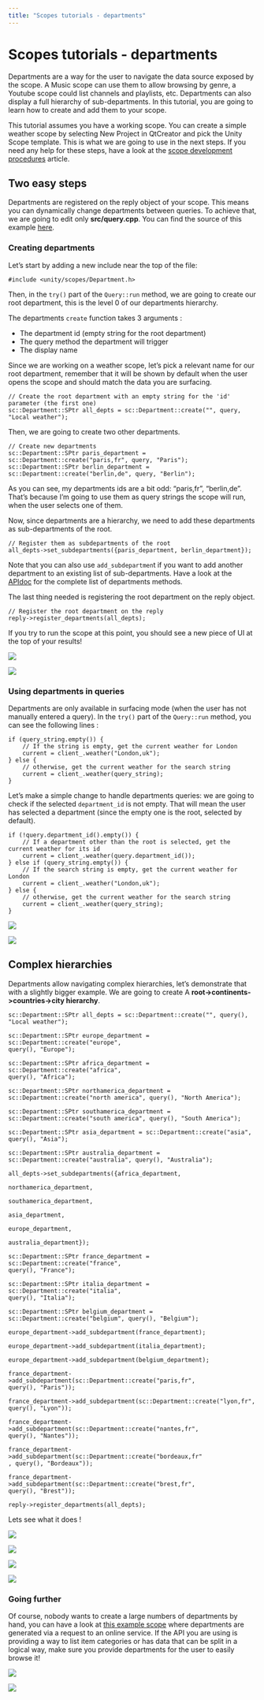 ```yaml
---
title: "Scopes tutorials - departments"
---
```


# Scopes tutorials - departments

Departments are a way for the user to navigate the data source exposed by the
scope. A Music scope can use them to allow browsing by genre, a Youtube scope
could list channels and playlists, etc. Departments can also display a full
hierarchy of sub-departments. In this tutorial, you are going to learn how to
create and add them to your scope.

This tutorial assumes you have a working scope. You can create a simple
weather scope by selecting New Project in QtCreator and pick the Unity Scope
template. This is what we are going to use in the next steps. If you need any
help for these steps, have a look at the [scope development procedures](scope-development-procedures.html) article.

## Two easy steps

Departments are registered on the reply object of your scope. This means you
can dynamically change departments between queries. To achieve that, we are
going to edit only **src/query.cpp**. You can find the source of this example
[here](http://bazaar.launchpad.net/~davidc3/ubuntu-sdk-tutorials/scope-tutorial-departments-may2015/view/head:/src/query.cpp).

### Creating departments

Let’s start by adding a new include near the top of the file:

```
#include <unity/scopes/Department.h>
```

Then, in the `try()` part of the `Query::run` method, we are going to create
our root department, this is the level 0 of our departments hierarchy.

The departments `create` function takes 3 arguments :

  * The department id (empty string for the root department)
  * The query method the department will trigger
  * The display name

Since we are working on a weather scope, let’s pick a relevant name for our
root department, remember that it will be shown by default when the user opens
the scope and should match the data you are surfacing.


```
// Create the root department with an empty string for the 'id' parameter (the first one)
sc::Department::SPtr all_depts = sc::Department::create("", query, "Local weather");
```

Then, we are going to create two other departments.

```
// Create new departments
sc::Department::SPtr paris_department = sc::Department::create("paris,fr", query, "Paris");
sc::Department::SPtr berlin_department = sc::Department::create("berlin,de", query, "Berlin");
```

As you can see, my departments ids are a bit odd: “paris,fr”, “berlin,de”.
That’s because I’m going to use them as query strings the scope will run, when
the user selects one of them.

Now, since departments are a hierarchy, we need to add these departments as
sub-departments of the root.

```
// Register them as subdepartments of the root
all_depts->set_subdepartments({paris_department, berlin_department});
```

Note that you can also use `add_subdepartmen`t if you want to add another
department to an existing list of sub-departments. Have a look at the [APIdoc](/api/scopes/sdk-14.10/unity.scopes.Department/) for the complete list of
departments methods.

The last thing needed is registering the root department on the reply object.

    // Register the root department on the reply
    reply->register_departments(all_depts);

If you try to run the scope at this point, you should see a new piece of UI at
the top of your results!

![](../../../media/1e85108f-60f3-4315-9e1c-7f1dd67c1635-cms_page_media/146/scope_dep0.png)

![](../../../media/430f2c26-149b-4cce-bd1b-a1e2cd4dc976-cms_page_media/146/scope_dep1.png)

### Using departments in queries

Departments are only available in surfacing mode (when the user has not
manually entered a query). In the `try()` part of the `Query::run` method, you
can see the following lines :

```
if (query_string.empty()) {
    // If the string is empty, get the current weather for London
    current = client_.weather("London,uk");
} else {
    // otherwise, get the current weather for the search string
    current = client_.weather(query_string);
}
```

Let’s make a simple change to handle departments queries: we are going to
check if the selected `department_id` is not empty. That will mean the user
has selected a department (since the empty one is the root, selected by
default).

```
if (!query.department_id().empty()) {
    // If a department other than the root is selected, get the current weather for its id
    current = client_.weather(query.department_id());
} else if (query_string.empty()) {
    // If the search string is empty, get the current weather for London
    current = client_.weather("London,uk");
} else {
    // otherwise, get the current weather for the search string
    current = client_.weather(query_string);
}
```

![](../../../media/996477d4-56e0-4b8c-a25a-c6cd35be8850-cms_page_media/146/scope_dep3.png)

![](../../../media/scopt-tutorial-scope_dep2.png)

## Complex hierarchies

Departments allow navigating complex hierarchies, let’s demonstrate that with
a slightly bigger example. We are going to create A
**root-&gt;continents-&gt;countries-&gt;city hierarchy**.

```
sc::Department::SPtr all_depts = sc::Department::create("", query(),
"Local weather");

sc::Department::SPtr europe_department = sc::Department::create("europe",
query(), "Europe");

sc::Department::SPtr africa_department = sc::Department::create("africa",
query(), "Africa");

sc::Department::SPtr northamerica_department =
sc::Department::create("north america", query(), "North America");

sc::Department::SPtr southamerica_department =
sc::Department::create("south america", query(), "South America");

sc::Department::SPtr asia_department = sc::Department::create("asia",
query(), "Asia");

sc::Department::SPtr australia_department =
sc::Department::create("australia", query(), "Australia");

all_depts->set_subdepartments({africa_department,

northamerica_department,

southamerica_department,

asia_department,

europe_department,

australia_department});

sc::Department::SPtr france_department = sc::Department::create("france",
query(), "France");

sc::Department::SPtr italia_department = sc::Department::create("italia",
query(), "Italia");

sc::Department::SPtr belgium_department =
sc::Department::create("belgium", query(), "Belgium");

europe_department->add_subdepartment(france_department);

europe_department->add_subdepartment(italia_department);

europe_department->add_subdepartment(belgium_department);

france_department->add_subdepartment(sc::Department::create("paris,fr",
query(), "Paris"));

france_department->add_subdepartment(sc::Department::create("lyon,fr",
query(), "Lyon"));

france_department->add_subdepartment(sc::Department::create("nantes,fr",
query(), "Nantes"));

france_department->add_subdepartment(sc::Department::create("bordeaux,fr"
, query(), "Bordeaux"));

france_department->add_subdepartment(sc::Department::create("brest,fr",
query(), "Brest"));

reply->register_departments(all_depts);
```

Lets see what it does !

![](../../../media/b3e34309-c793-4212-b4af-6a7a20609486-cms_page_media/146/scope_dep4.png)

![](../../../media/660dd0df-43c7-4875-bc0a-2cb9ee422db7-cms_page_media/146/scope_dep5.png)

![](../../../media/4ed35f1f-4760-4181-b1e4-087a441e7ff1-cms_page_media/146/scope_dep6.png)

![](../../../media/scope-tutorial-scope_dep7.png)

### Going further

Of course, nobody wants to create a large numbers of departments by hand, you
can have a look at [this example scope](http://bazaar.launchpad.net/%7Edavidc3/ubuntu-sdk-tutorials/scope-tutorial-ifixit-departments/files) where departments are generated via a
request to an online service. If the API you are using is providing a way to
list item categories or has data that can be split in a logical way, make
sure you provide departments for the user to easily browse it!

![](../../../media/scope-tutorial-scope_dep81.png)

![](../../../media/b47c4584-4704-489d-926f-7ab9e3d01613-cms_page_media/146/scope_dep9.png)

